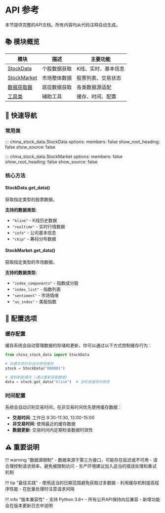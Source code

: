 # API 参考

本节提供完整的API文档，所有内容均从代码注释自动生成。

## 📚 模块概览

| 模块 | 描述 | 主要功能 |
|------|------|----------|
| [StockData](stock-data.md) | 个股数据获取 | K线、实时、基本信息 |
| [StockMarket](stock-market.md) | 市场整体数据 | 股票列表、交易状态 |
| [数据获取器](fetchers.md) | 底层数据获取 | 各类数据源适配 |
| [工具类](utils.md) | 辅助工具 | 缓存、时间、配置 |

## 🎯 快速导航

### 常用类

::: china_stock_data.StockData
    options:
      members: false
      show_root_heading: false
      show_source: false

::: china_stock_data.StockMarket
    options:
      members: false
      show_root_heading: false
      show_source: false

### 核心方法

#### StockData.get_data()
获取指定类型的股票数据。

**支持的数据类型:**
- `"kline"` - K线历史数据
- `"realtime"` - 实时行情数据  
- `"info"` - 公司基本信息
- `"chip"` - 筹码分布数据

#### StockMarket.get_data()
获取指定类型的市场数据。

**支持的数据类型:**
- `"index_components"` - 指数成分股
- `"index_list"` - 指数列表
- `"sentiment"` - 市场情绪
- `"us_index"` - 美股指数

## 🔧 配置选项

### 缓存配置

缓存系统会自动管理数据的存储和更新，你可以通过以下方式控制缓存行为：

```python
from china_stock_data import StockData

# 创建实例时会自动使用缓存
stock = StockData("000001")

# 强制刷新缓存 (通过重新获取数据)
data = stock.get_data("kline")  # 会检查缓存时效性
```

### 时间配置

系统会自动识别交易时间，在非交易时间优先使用缓存数据：

- **交易时间**: 工作日 9:30-11:30, 13:00-15:00
- **非交易时间**: 使用最近的缓存数据
- **数据更新**: 交易时间内定期检查数据时效性

## ⚠️ 重要说明

!!! warning "数据源限制"
    - 数据来源于第三方接口，可能存在延迟或不可用
    - 请合理控制请求频率，避免被限制访问
    - 生产环境建议加入适当的错误处理和重试机制

!!! tip "最佳实践"
    - 使用适当的日期范围避免获取过多数据
    - 利用缓存机制提高程序性能
    - 在批量处理时注意请求间隔

!!! info "版本兼容性"
    - 支持 Python 3.8+
    - 所有公开API保持向后兼容
    - 新增功能会在版本更新日志中说明
